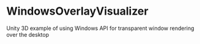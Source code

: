 # WindowsOverlayVisualizer
Unity 3D example of using Windows API for transparent window rendering over the desktop

